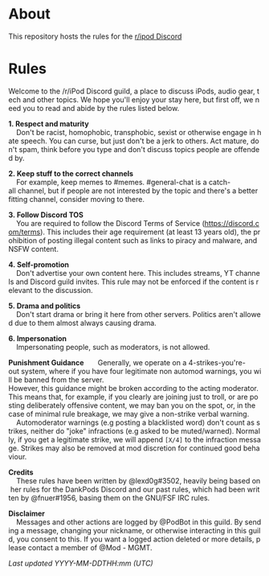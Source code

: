 # About

This repository hosts the rules for the [r/ipod Discord](https://discord.gg/ipod)

# Rules

Welcome to the /r/iPod Discord guild, a place to discuss iPods, audio gear, tech and other topics. We hope you'll enjoy your stay here, but first off, we need you to read and abide by the rules listed below. 
  
 **1. Respect and maturity**   
     Don't be racist, homophobic, transphobic, sexist or otherwise engage in hate speech. You can curse, but just don't be a jerk to others. Act mature, don't spam, think before you type and don't discuss topics people are offended by. 
  
 **2. Keep stuff to the correct channels**   
     For example, keep memes to #memes. #general-chat is a catch-all channel, but if people are not interested by the topic and there's a better fitting channel, consider moving to there. 
  
 **3. Follow Discord TOS**   
     You are required to follow the Discord Terms of Service (<https://discord.com/terms>). This includes their age requirement (at least 13 years old), the prohibition of posting illegal content such as links to piracy and malware, and NSFW content. 
  
 **4. Self-promotion**   
     Don't advertise your own content here. This includes streams, YT channels and Discord guild invites. This rule may not be enforced if the content is relevant to the discussion. 
  
 **5. Drama and politics**   
     Don't start drama or bring it here from other servers. Politics aren't allowed due to them almost always causing drama. 
  
 **6. Impersonation**   
     Impersonating people, such as moderators, is not allowed. 
  
  
 **Punishment Guidance**   
     Generally, we operate on a 4-strikes-you're-out system, where if you have four legitimate non automod warnings, you will be banned from the server. 
 However, this guidance might be broken according to the acting moderator. This means that, for example, if you clearly are joining just to troll, or are posting deliberately offensive content, we may ban you on the spot, or, in the case of minimal rule breakage, we may give a non-strike verbal warning.   
     Automoderator warnings (e.g posting a blacklisted word) don't count as strikes, neither do "joke" infractions (e.g asked to be muted/warned). Normally, if you get a legitimate strike, we will append `[X/4]` to the infraction message. Strikes may also be removed at mod discretion for continued good behaviour. 
  
 **Credits**   
     These rules have been written by @lexd0g#3502, heavily being based on her rules for the DankPods Discord and our past rules, which had been written by @fnuer#1956, basing them on the GNU/FSF IRC rules. 
  
 **Disclaimer**   
     Messages and other actions are logged by @PodBot in this guild. By sending a message, changing your nickname, or otherwise interacting in this guild, you consent to this. If you want a logged action deleted or more details, please contact a member of @Mod - MGMT. 
  
 *Last updated YYYY-MM-DDTHH:mm (UTC)*
